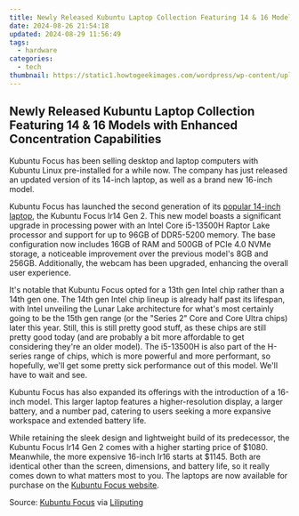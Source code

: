 ```yaml
---
title: Newly Released Kubuntu Laptop Collection Featuring 14 & 16 Models with Enhanced Concentration Capabilities
date: 2024-08-26 21:54:18
updated: 2024-08-29 11:56:49
tags:
  - hardware
categories:
  - tech
thumbnail: https://static1.howtogeekimages.com/wordpress/wp-content/uploads/2024/06/kubuntu-focus-gen-2-hero.jpg
---
```


## Newly Released Kubuntu Laptop Collection Featuring 14 & 16 Models with Enhanced Concentration Capabilities

Kubuntu Focus has been selling desktop and laptop computers with Kubuntu Linux pre-installed for a while now. The company has just released an updated version of its 14-inch laptop, as well as a brand new 16-inch model.

 Kubuntu Focus has launched the second generation of its [popular 14-inch laptop](https://article-posts.techidaily.com/2024-approved-embrace-xps-film-editor-installation-guide/), the Kubuntu Focus lr14 Gen 2\. This new model boasts a significant upgrade in processing power with an Intel Core i5-13500H Raptor Lake processor and support for up to 96GB of DDR5-5200 memory. The base configuration now includes 16GB of RAM and 500GB of PCIe 4.0 NVMe storage, a noticeable improvement over the previous model's 8GB and 256GB. Additionally, the webcam has been upgraded, enhancing the overall user experience.

 It's notable that Kubuntu Focus opted for a 13th gen Intel chip rather than a 14th gen one. The 14th gen Intel chip lineup is already half past its lifespan, with Intel unveiling the Lunar Lake architecture for what's most certainly going to be the 15th gen range (or the "Series 2" Core and Core Ultra chips) later this year. Still, this is still pretty good stuff, as these chips are still pretty good today (and are probably a bit more affordable to get considering they're an older model). The i5-13500H is also part of the H-series range of chips, which is more powerful and more performant, so hopefully, we'll get some pretty sick performance out of this model. We'll have to wait and see.

 Kubuntu Focus has also expanded its offerings with the introduction of a 16-inch model. This larger laptop features a higher-resolution display, a larger battery, and a number pad, catering to users seeking a more expansive workspace and extended battery life.

 While retaining the sleek design and lightweight build of its predecessor, the Kubuntu Focus lr14 Gen 2 comes with a higher starting price of $1080\. Meanwhile, the more expensive 16-inch Ir16 starts at $1145\. Both are identical other than the screen, dimensions, and battery life, so it really comes down to what matters most to you. The laptops are now available for purchase on the [Kubuntu Focus website](https://kfocus.org/order/).

 Source: [Kubuntu Focus](https://www.einpresswire.com/article/718871418/kubuntu-focus-announces-new-models-and-24-04-lts) via [Liliputing](https://liliputing.com/kubuntu-focus-lr14-and-lr16-gen-2-are-thin-and-light-linux-laptops-with-intel-raptor-lake/)

<ins class="adsbygoogle"
     style="display:block"
     data-ad-format="autorelaxed"
     data-ad-client="ca-pub-7571918770474297"
     data-ad-slot="1223367746"></ins>



<ins class="adsbygoogle"
     style="display:block"
     data-ad-client="ca-pub-7571918770474297"
     data-ad-slot="8358498916"
     data-ad-format="auto"
     data-full-width-responsive="true"></ins>
